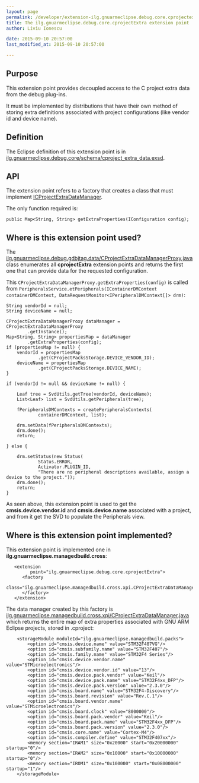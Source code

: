 ```yaml
---
layout: page
permalink: /developer/extension-ilg.gnuarmeclipse.debug.core.cprojectextra/
title: The ilg.gnuarmeclipse.debug.core.cprojectExtra extension point
author: Liviu Ionescu

date: 2015-09-10 20:57:00
last_modified_at: 2015-09-10 20:57:00

---
```


## Purpose

This extension point provides decoupled access to the C project extra data from the debug plug-ins.

It must be implemented by distributions that have their own method of storing extra definitions associated with project configurations (like vendor id and device name).

## Definition

The Eclipse definition of this extension point is in [ilg.gnuarmeclipse.debug.core/schema/cproject_extra_data.exsd](https://github.com/gnuarmeclipse/gnuarmeclipse/blob/develop/ilg.gnuarmeclipse.debug.core/schema/cproject_extra_data.exsd).

## API

The extension point refers to a factory that creates a class that must implement [ICProjectExtraDataManager](https://github.com/gnuarmeclipse/gnuarmeclipse/blob/develop/ilg.gnuarmeclipse.debug.core/src/ilg/gnuarmeclipse/debug/core/data/ICProjectExtraDataManager.java).

The only function required is:

    public Map<String, String> getExtraProperties(IConfiguration config);

## Where is this extension point used?

The [ilg.gnuarmeclipse.debug.gdbjtag.data/CProjectExtraDataManagerProxy.java](https://github.com/gnuarmeclipse/gnuarmeclipse/blob/develop/ilg.gnuarmeclipse.debug.gdbjtag/src/ilg/gnuarmeclipse/debug/gdbjtag/data/CProjectExtraDataManagerProxy.java) class enumerates all **cprojectExtra** extension points and returns the first one that can provide data for the requested configuration.

This `CProjectExtraDataManagerProxy.getExtraProperties(config)` is called from `PeripheralsService.etPeripherals(IContainerDMContext containerDMContext, DataRequestMonitor<IPeripheralDMContext[]> drm)`:

    String vendorId = null;
    String deviceName = null;

    CProjectExtraDataManagerProxy dataManager = CProjectExtraDataManagerProxy
            .getInstance();
    Map<String, String> propertiesMap = dataManager
            .getExtraProperties(config);
    if (propertiesMap != null) {
        vendorId = propertiesMap
                .get(CProjectPacksStorage.DEVICE_VENDOR_ID);
        deviceName = propertiesMap
                .get(CProjectPacksStorage.DEVICE_NAME);
    }

    if (vendorId != null && deviceName != null) {

        Leaf tree = SvdUtils.getTree(vendorId, deviceName);
        List<Leaf> list = SvdUtils.getPeripherals(tree);

        fPeripheralsDMContexts = createPeripheralsContexts(
                containerDMContext, list);

        drm.setData(fPeripheralsDMContexts);
        drm.done();
        return;

    } else {

        drm.setStatus(new Status(
                Status.ERROR,
                Activator.PLUGIN_ID,
                "There are no peripheral descriptions available, assign a device to the project."));
        drm.done();
        return;
    }

As seen above, this extension point is used to get the **cmsis.device.vendor.id** and **cmsis.device.name** associated with a project, and from it get the SVD to populate the Peripherals view.

## Where is this extension point implemented?

This extension point is implemented one in **ilg.gnuarmeclipse.managedbuild.cross**:

       <extension
             point="ilg.gnuarmeclipse.debug.core.cprojectExtra">
          <factory
                class="ilg.gnuarmeclipse.managedbuild.cross.xpi.CProjectExtraDataManagerFactory">
          </factory>
       </extension>

The data manager created by this factory is [ilg.gnuarmeclipse.managedbuild.cross.xpi/CProjectExtraDataManager.java](https://github.com/gnuarmeclipse/gnuarmeclipse/blob/develop/ilg.gnuarmeclipse.managedbuild.cross/src/ilg/gnuarmeclipse/managedbuild/cross/xpi/CProjectExtraDataManager.java) which returns the entire map of extra properties associated with GNU ARM Eclipse projects, stored in .cproject:

        <storageModule moduleId="ilg.gnuarmeclipse.managedbuild.packs">
            <option id="cmsis.device.name" value="STM32F407VG"/>
            <option id="cmsis.subfamily.name" value="STM32F407"/>
            <option id="cmsis.family.name" value="STM32F4 Series"/>
            <option id="cmsis.device.vendor.name" value="STMicroelectronics"/>
            <option id="cmsis.device.vendor.id" value="13"/>
            <option id="cmsis.device.pack.vendor" value="Keil"/>
            <option id="cmsis.device.pack.name" value="STM32F4xx_DFP"/>
            <option id="cmsis.device.pack.version" value="2.3.0"/>
            <option id="cmsis.board.name" value="STM32F4-Discovery"/>
            <option id="cmsis.board.revision" value="Rev.C.1"/>
            <option id="cmsis.board.vendor.name" value="STMicroelectronics"/>
            <option id="cmsis.board.clock" value="8000000"/>
            <option id="cmsis.board.pack.vendor" value="Keil"/>
            <option id="cmsis.board.pack.name" value="STM32F4xx_DFP"/>
            <option id="cmsis.board.pack.version" value="2.3.0"/>
            <option id="cmsis.core.name" value="Cortex-M4"/>
            <option id="cmsis.compiler.define" value="STM32F407xx"/>
            <memory section="IRAM1" size="0x20000" start="0x20000000" startup="0"/>
            <memory section="IRAM2" size="0x10000" start="0x10000000" startup="0"/>
            <memory section="IROM1" size="0x100000" start="0x08000000" startup="1"/>
        </storageModule>
